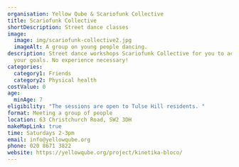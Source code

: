```yaml
---
organisation: Yellow Qube & Scariofunk Collective
title: Scariofunk Collective
shortDescription: Street dance classes
image:
  image: img/scariofunk-collective2.jpg
  imageAlt: A group on young people dancing.
description: Street dance workshops Scariofunk Collective for you to achieve
  your goals. No experience necessary!
categories:
  category1: Friends
  category2: Physical health
costValue: 0
age:
  minAge: 7
eligibility: "The sessions are open to Tulse Hill residents. "
format: Meeting a group of people
location: 63 Christchurch Road, SW2 3DH
makeMapLink: true
time: Saturdays 2-3pm
email: info@yellowqube.org
phone: 020 8671 3822
website: https://yellowqube.org/project/kinetika-bloco/
---
```

